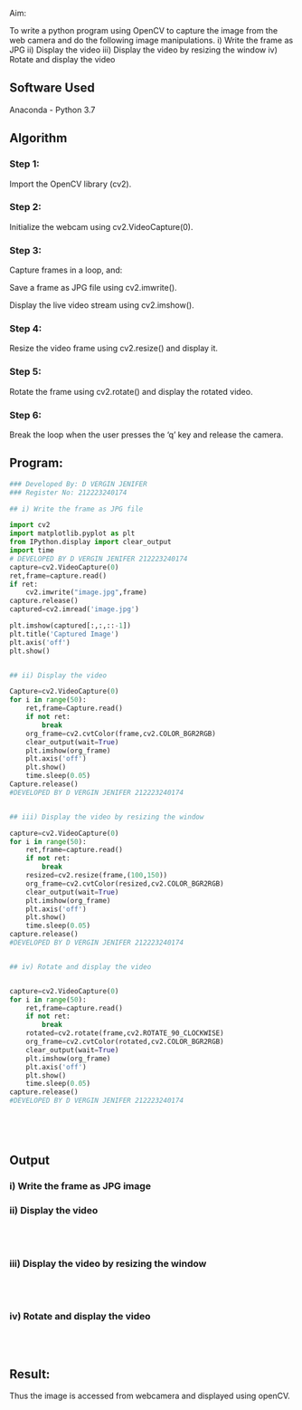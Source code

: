 
Aim:
 
To write a python program using OpenCV to capture the image from the web camera and do the following image manipulations.
i) Write the frame as JPG 
ii) Display the video 
iii) Display the video by resizing the window
iv) Rotate and display the video

## Software Used
Anaconda - Python 3.7
## Algorithm
### Step 1:
Import the OpenCV library (cv2).

### Step 2:
Initialize the webcam using cv2.VideoCapture(0).

### Step 3:
Capture frames in a loop, and:

Save a frame as JPG file using cv2.imwrite().

Display the live video stream using cv2.imshow().

### Step 4:
Resize the video frame using cv2.resize() and display it.

### Step 5:
Rotate the frame using cv2.rotate() and display the rotated video.

### Step 6:
Break the loop when the user presses the ‘q’ key and release the camera.

## Program:
``` Python
### Developed By: D VERGIN JENIFER
### Register No: 212223240174

## i) Write the frame as JPG file

import cv2
import matplotlib.pyplot as plt
from IPython.display import clear_output
import time
# DEVELOPED BY D VERGIN JENIFER 212223240174
capture=cv2.VideoCapture(0)
ret,frame=capture.read()
if ret:
    cv2.imwrite("image.jpg",frame)
capture.release()
captured=cv2.imread('image.jpg')

plt.imshow(captured[:,:,::-1])
plt.title('Captured Image')
plt.axis('off')
plt.show()


## ii) Display the video

Capture=cv2.VideoCapture(0)
for i in range(50):
    ret,frame=Capture.read()
    if not ret:
        break
    org_frame=cv2.cvtColor(frame,cv2.COLOR_BGR2RGB)
    clear_output(wait=True)
    plt.imshow(org_frame)
    plt.axis('off')
    plt.show()
    time.sleep(0.05)
Capture.release()
#DEVELOPED BY D VERGIN JENIFER 212223240174


## iii) Display the video by resizing the window

capture=cv2.VideoCapture(0)
for i in range(50):
    ret,frame=capture.read()
    if not ret:
        break
    resized=cv2.resize(frame,(100,150))
    org_frame=cv2.cvtColor(resized,cv2.COLOR_BGR2RGB)
    clear_output(wait=True)
    plt.imshow(org_frame)
    plt.axis('off')
    plt.show()
    time.sleep(0.05)
capture.release()
#DEVELOPED BY D VERGIN JENIFER 212223240174


## iv) Rotate and display the video


capture=cv2.VideoCapture(0)
for i in range(50):
    ret,frame=capture.read()
    if not ret:
        break
    rotated=cv2.rotate(frame,cv2.ROTATE_90_CLOCKWISE)
    org_frame=cv2.cvtColor(rotated,cv2.COLOR_BGR2RGB)
    clear_output(wait=True)
    plt.imshow(org_frame)
    plt.axis('off')
    plt.show()
    time.sleep(0.05)
capture.release()
#DEVELOPED BY D VERGIN JENIFER 212223240174






```
## Output

### i) Write the frame as JPG image


### ii) Display the video
</br>
</br>


### iii) Display the video by resizing the window
</br>
</br>



### iv) Rotate and display the video
</br>
</br>





## Result:
Thus the image is accessed from webcamera and displayed using openCV.
